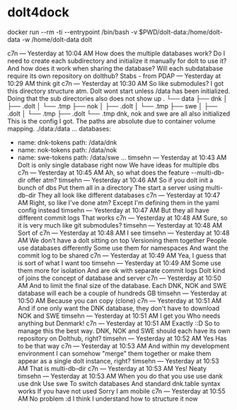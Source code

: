 # dolt4dock

 docker run --rm -ti  --entrypoint /bin/bash -v $PWD/dolt-data:/home/dolt-data -w /home/dolt-data dolt

c7n — Yesterday at 10:04 AM
How does the multiple databases work? Do I need to create each subdirectory and initialize it manually for dolt to use it?
And how does it work when sharing the database? Will each subdatabase require its own repository on dolthub?
Stabs - from PDAP — Yesterday at 10:29 AM
think git
c7n — Yesterday at 10:30 AM
So like submodules?
I got this directory structure atm. Dolt wont start unless /data has been initialized. Doing that the sub directories also does not show up
.
└── data
    ├── dnk
    │   ├── .dolt
    │   └── .tmp
    ├── nok
    │   ├── .dolt
    │   └── .tmp
    ├── swe
    │   ├── .dolt
    │   └── .tmp
    ├── .dolt
    └── .tmp
dnk, nok and swe are all also initialized
This is the config I got. The paths are absolute due to container volume mapping. ./data:/data
...
databases:
  - name: dnk-tokens
    path: /data/dnk
  - name: nok-tokens
    path: /data/nok
  - name: swe-tokens
    path: /data/swe
...
timsehn — Yesterday at 10:43 AM
Dolt is only single database right now
We have ideas for multiple dbs
c7n — Yesterday at 10:45 AM
Ah, so what does the feature --multi-db-dir offer atm?
timsehn — Yesterday at 10:46 AM
So if you dolt init a bunch of dbs
Put them all in a directory
The start a server using multi-db-dir
They all look like different databases
c7n — Yesterday at 10:47 AM
Right, so like I've done atm?
Except I'm defining them in the yaml config instead
timsehn — Yesterday at 10:47 AM
But they all have different commit logs
That works
c7n — Yesterday at 10:48 AM
Sure, so it is very much like git submodules?
timsehn — Yesterday at 10:48 AM
Sort of
c7n — Yesterday at 10:48 AM
I see
timsehn — Yesterday at 10:48 AM
We don’t have a dolt sitting on top
Versioning them together
People use databases differently
Some use them for namespaces
And want the commit log to be shared
c7n — Yesterday at 10:49 AM
Yea, I guess that is sort of what I want too
timsehn — Yesterday at 10:49 AM
Some use them more for isolation
And are ok with separate commit logs
Dolt kind of joins the concept of database and server
c7n — Yesterday at 10:50 AM
And to limit the final size of the database. Each DNK, NOK and SWE database will each be a couple of hundreds GB
timsehn — Yesterday at 10:50 AM
Because you can copy (clone)
c7n — Yesterday at 10:51 AM
And if one only want the DNK database, they don't have to download NOK and SWE
timsehn — Yesterday at 10:51 AM
I get you
Who needs anything but Denmark!
c7n — Yesterday at 10:51 AM
Exactly ::D
So to manage this the best way. DNK, NOK and SWE should each have its own repository on Dolthub, right?
timsehn — Yesterday at 10:52 AM
Yes
Has to be that way
c7n — Yesterday at 10:53 AM
And within my development environment I can somehow "merge" them together or make them appear as a single dolt instance, right?
timsehn — Yesterday at 10:53 AM
That is multi-db-dir
c7n — Yesterday at 10:53 AM
Yes!
Neaty
timsehn — Yesterday at 10:53 AM
When you do that you use use dank
use dnk
Use swe
To switch databases
And standard dnk.table syntax works
If you have not used
Sorry I am mobile
c7n — Yesterday at 10:55 AM
No problem :d
I think I understand how to structure it now